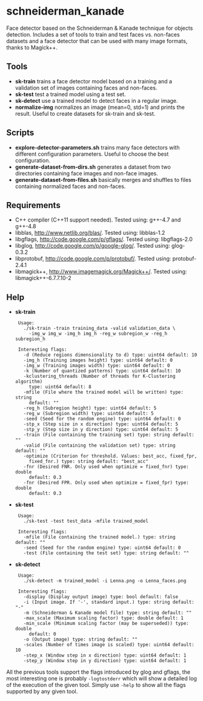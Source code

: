 schneiderman_kanade
===================

Face detector based on the Schneiderman & Kanade technique for objects
detection. Includes a set of tools to train and test faces vs. non-faces datasets
and a face detector that can be used with many image formats, thanks to Magick++.

Tools
-----
* **sk-train** trains a face detector model based on a training and a validation set of images containing faces and non-faces.
* **sk-test** test a trained model using a test set.
* **sk-detect** use a trained model to detect faces in a regular image.
* **normalize-img** normalizes an image (mean=0, std=1) and prints the result. Useful to create datasets for sk-train and sk-test.

Scripts
-------
 * **explore-detector-parameters.sh** trains many face detectors with different configuration parameters. Useful to choose the best configuration.
 * **generate-dataset-from-dirs.sh** generates a dataset from two directories containing face images and non-face images.
 * **generate-dataset-from-files.sh** basically merges and shuffles to files containing normalized faces and non-faces.

Requirements
------------
* C++ compiler (C++11 support needed). Tested using: g++-4.7 and g++-4.8
* libblas, http://www.netlib.org/blas/. Tested using: libblas-1.2
* libgflags, http://code.google.com/p/gflags/. Tested using: libgflags-2.0
* libglog, http://code.google.com/p/google-glog/. Tested using: glog-0.3.2
* libprotobuf, http://code.google.com/p/protobuf/. Tested using: protobuf-2.4.1
* libmagick++, http://www.imagemagick.org/Magick++/. Tested using: libmagick++-6.7.7.10-2

Help
----
 * **sk-train**

        Usage:
          ./sk-train -train training_data -valid validation_data \
            -img_w img_w -img_h img_h -reg_w subregion_w -reg_h subregion_h

        Interesting flags:
          -d (Reduce regions dimensionality to d) type: uint64 default: 10
          -img_h (Training images height) type: uint64 default: 0
          -img_w (Training images width) type: uint64 default: 0
          -k (Number of quantized patterns) type: uint64 default: 10
          -kclustering_threads (Number of threads for K-Clustering algorithm)
            type: uint64 default: 8
          -mfile (File where the trained model will be written) type: string
            default: ""
          -reg_h (Subregion height) type: uint64 default: 5
          -reg_w (Subregion width) type: uint64 default: 5
          -seed (Seed for the random engine) type: uint64 default: 0
          -stp_x (Step size in x direction) type: uint64 default: 5
          -stp_y (Step size in y direction) type: uint64 default: 5
          -train (File containing the training set) type: string default: ""
          -valid (File containing the validation set) type: string default: ""
          -optimize (Criterion for threshold. Values: best_acc, fixed_fpr,
            fixed_fnr.) type: string default: "best_acc"
          -fnr (Desired FNR. Only used when optimize = fixed_fnr) type: double
            default: 0.3
          -fnr (Desired FPR. Only used when optimize = fixed_fpr) type: double
            default: 0.3

 * **sk-test**

        Usage:
          ./sk-test -test test_data -mfile trained_model

        Interesting flags:
          -mfile (File containing the trained model.) type: string default: ""
          -seed (Seed for the random engine) type: uint64 default: 0
          -test (File containing the test set) type: string default: ""

 * **sk-detect**

        Usage:
          ./sk-detect -m trained_model -i Lenna.png -o Lenna_faces.png

        Interesting flags:
          -display (Display output image) type: bool default: false
          -i (Input image. If '-', standard input.) type: string default: "-"
          -m (Schneiderman & Kanade model file) type: string default: ""
          -max_scale (Maximum scaling factor) type: double default: 1
          -min_scale (Minimum scaling factor (may be superseded)) type: double
            default: 0
          -o (Output image) type: string default: ""
          -scales (Number of times image is scaled) type: uint64 default: 10
          -step_x (Window step in x direction) type: uint64 default: 1
          -step_y (Window step in y direction) type: uint64 default: 1

All the previous tools support the flags introduced by glog and gflags, the
most interesting one is probably `-logtostderr` which will show a detailed
log of the execution of the given tool. Simply use `-help` to show all the flags
supported by any given tool.
